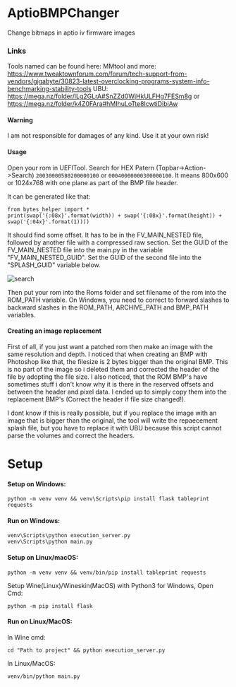 # AptioBMPChanger
Change bitmaps in aptio iv firmware images

### Links
Tools named can be found here:
MMtool and more: https://www.tweaktownforum.com/forum/tech-support-from-vendors/gigabyte/30823-latest-overclocking-programs-system-info-benchmarking-stability-tools
UBU: https://mega.nz/folder/lLg2GLrA#SnZZd0WjHkULFHg7FESm8g
or https://mega.nz/folder/k4Z0FAra#hMIhuLoTte8IcwtiDibiAw

#### Warning
I am not responsible for damages of any kind. Use it at your own risk!

#### Usage
Open your rom in UEFITool. Search for HEX Patern (Topbar->Action->Search) ```20030000580200000100``` or ```00040000000300000100```. It means 800x600 or 1024x768 with one plane as part of the BMP file header.

It can be generated like that:
```
from bytes_helper import *
print(swap('{:08x}'.format(width)) + swap('{:08x}'.format(height)) + swap('{:04x}'.format(1))))
```

It should find some offset. It has to be in the FV_MAIN_NESTED file, followed by another file with a compressed raw section. Set the GUID of the FV_MAIN_NESTED file into the main.py in the variable "FV_MAIN_NESTED_GUID". Set the GUID of the second file into the "SPLASH_GUID" variable below. 

![search](https://user-images.githubusercontent.com/44642574/115959410-69e8ff00-a50c-11eb-95f6-a24f0d0e2414.PNG)

Then put your rom into the Roms folder and set filename of the rom into the ROM_PATH variable. On Windows, you need to correct to forward slashes to backward slashes in the ROM_PATH, ARCHIVE_PATH and BMP_PATH variables.

#### Creating an image replacement
First of all, if you just want a patched rom then make an image with the same resolution and depth. I noticed that when creating an BMP with Photoshop like that, the filesize is 2 bytes bigger than the original BMP. This is no part of the image so i deleted them and corrected the header of the file by adopting the file size. I also noticed, that the ROM BMP's have sometimes stuff i don't know why it is there in the reserved offsets and between the header and pixel data. I ended up to simply copy them into the replacement BMP's (Correct the header if file size changed!).

I dont know if this is really possible, but if you replace the image with an image that is bigger than the original, the tool will write the repaecement splash file, but you have to replace it with UBU because this script cannot parse the volumes and correct the headers.

# Setup
#### Setup on Windows:
```
python -m venv venv && venv\Scripts\pip install flask tableprint requests
```

#### Run on Windows:
```
venv\Scripts\python execution_server.py
venv\Scripts\python main.py
```

#### Setup on Linux/macOS:
```
python -m venv venv && venv/bin/pip install tableprint requests
```
Setup Wine(Linux)/Wineskin(MacOS) with Python3 for Windows, Open Cmd:
```
python -m pip install flask
```

#### Run on Linux/MacOS:
In Wine cmd:
```
cd "Path to project" && python execution_server.py
```
In Linux/MacOS:
```
venv/bin/python main.py
```
